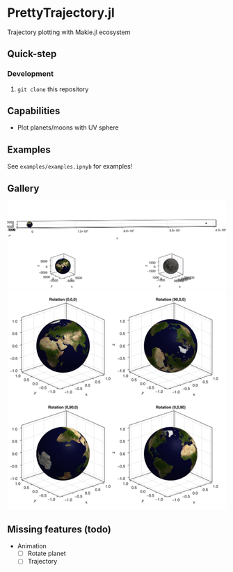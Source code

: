 # PrettyTrajectory.jl
Trajectory plotting with Makie.jl ecosystem

## Quick-step

### Development

1. `git clone` this repository

## Capabilities

- Plot planets/moons with UV sphere


## Examples

See `examples/examples.ipnyb` for examples!

## Gallery

![Earth-Moon System](test/plots/test_earth_moon.png)
![Planet Rotations](test/plots/test_planet_rotations.png)


## Missing features (todo)

- Animation
    - [ ] Rotate planet
    - [ ] Trajectory